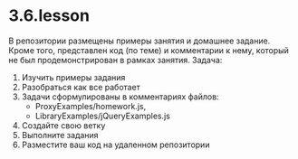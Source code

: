 # 3.6.lesson
В репозитории размещены примеры занятия и домашнее задание. Кроме того, представлен код (по теме) и комментарии к нему, который не был продемонстрирован в рамках занятия.
Задача:

<ol xmlns="http://www.w3.org/1999/html">
    <li>Изучить примеры задания</li>
    <li>Разобраться как все работает</li>
    <li>Задачи сформулированы в комментариях файлов:
        <ul>
            <li>ProxyExamples/homework.js,</li>
            <li>LibraryExamples/jQueryExamples.js</li>
        </ul>
    </li>
    <li>Создайте свою ветку</li>
    <li>Выполните задания</li>
    <li>Разместите ваш код на удаленном репозитории</li>
</ol>